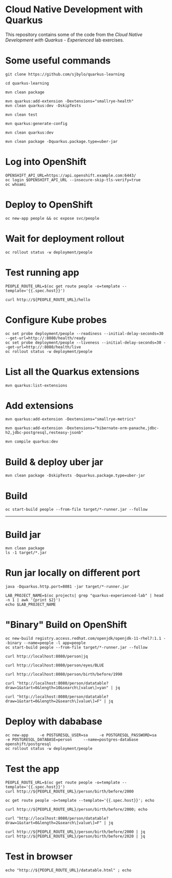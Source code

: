 # Cloud Native Development with Quarkus

This repository contains some of the code from the _Cloud Native Development with Quarkus - Experienced_ lab exercises.

# Some useful commands 

```
git clone https://github.com/sjbylo/quarkus-learning 

cd quarkus-learning

mvn clean package

mvn quarkus:add-extension -Dextensions="smallrye-health"
mvn clean quarkus:dev -DskipTests

mvn clean test

mvn quarkus:generate-config

mvn clean quarkus:dev

mvn clean package -Dquarkus.package.type=uber-jar
```

# Log into OpenShift 

```
OPENSHIFT_API_URL=https://api.openshift.example.com:6443/
oc login $OPENSHIFT_API_URL --insecure-skip-tls-verify=true
oc whoami
```

# Deploy to OpenShift

```
oc new-app people && oc expose svc/people
```

# Wait for deployment rollout 

```
oc rollout status -w deployment/people
```

# Test running app

```
PEOPLE_ROUTE_URL=$(oc get route people -o=template --template='{{.spec.host}}')

curl http://${PEOPLE_ROUTE_URL}/hello
```

# Configure Kube probes 

```
oc set probe deployment/people --readiness --initial-delay-seconds=30 --get-url=http://:8080/health/ready
oc set probe deployment/people --liveness --initial-delay-seconds=30 --get-url=http://:8080/health/live
oc rollout status -w deployment/people
```

# List all the Quarkus extensions 

```
mvn quarkus:list-extensions
```

# Add extensions 

```
mvn quarkus:add-extension -Dextensions="smallrye-metrics"

mvn quarkus:add-extension -Dextensions="hibernate-orm-panache,jdbc-h2,jdbc-postgresql,resteasy-jsonb"

mvn compile quarkus:dev
```

# Build & deploy uber jar 

```
mvn clean package -DskipTests -Dquarkus.package.type=uber-jar
```

# Build
```
oc start-build people --from-file target/*-runner.jar --follow
```


---------
# Build jar 

```
mvn clean package
ls -1 target/*.jar
```

# Run jar locally on different port 

```
java -Dquarkus.http.port=8081 -jar target/*-runner.jar

LAB_PROJECT_NAME=$(oc projects| grep "quarkus-experienced-lab" | head -n 1 | awk '{print $2}')
echo $LAB_PROJECT_NAME 
```

# "Binary" Build on OpenShift 

```
oc new-build registry.access.redhat.com/openjdk/openjdk-11-rhel7:1.1 --binary --name=people -l app=people
oc start-build people --from-file target/*-runner.jar --follow

curl http://localhost:8080/person|jq

curl http://localhost:8080/person/eyes/BLUE

curl http://localhost:8080/person/birth/before/1990

curl "http://localhost:8080/person/datatable?draw=1&start=0&length=10&search\[value\]=yan" | jq

curl "http://localhost:8080/person/datatable?draw=1&start=0&length=2&search\[value\]=F" | jq
```

# Deploy with dababase 

```
oc new-app     -e POSTGRESQL_USER=sa     -e POSTGRESQL_PASSWORD=sa     -e POSTGRESQL_DATABASE=person     --name=postgres-database     openshift/postgresql
oc rollout status -w deployment/people
```

# Test the app

```
PEOPLE_ROUTE_URL=$(oc get route people -o=template --template='{{.spec.host}}')
curl http://${PEOPLE_ROUTE_URL}/person/birth/before/2000

oc get route people -o=template --template='{{.spec.host}}'; echo 

curl http://${PEOPLE_ROUTE_URL}/person/birth/before/2000; echo 

curl "http://localhost:8080/person/datatable?draw=1&start=0&length=2&search\[value\]=F" | jq

curl http://${PEOPLE_ROUTE_URL}/person/birth/before/2000 | jq
curl http://${PEOPLE_ROUTE_URL}/person/birth/before/2020 | jq
```

# Test in browser 

```
echo "http://${PEOPLE_ROUTE_URL}/datatable.html" ; echo
```




